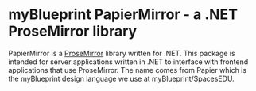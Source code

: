 # myBlueprint PapierMirror - a .NET ProseMirror library
PapierMirror is a  [ProseMirror](https://github.com/ProseMirror/prosemirror) library written for .NET. This package is intended for server applications written in .NET to interface with frontend applications that use ProseMirror. The name comes from Papier which is the myBlueprint design language we use at myBlueprint/SpacesEDU. 